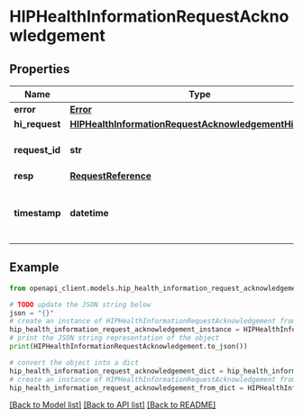 # HIPHealthInformationRequestAcknowledgement


## Properties

Name | Type | Description | Notes
------------ | ------------- | ------------- | -------------
**error** | [**Error**](Error.md) |  | [optional] 
**hi_request** | [**HIPHealthInformationRequestAcknowledgementHiRequest**](HIPHealthInformationRequestAcknowledgementHiRequest.md) |  | [optional] 
**request_id** | **str** | a nonce, unique for each HTTP request | 
**resp** | [**RequestReference**](RequestReference.md) |  | 
**timestamp** | **datetime** | Date time format in UTC, includes miliseconds YYYY-MM-DDThh:mm:ss.vZ | 

## Example

```python
from openapi_client.models.hip_health_information_request_acknowledgement import HIPHealthInformationRequestAcknowledgement

# TODO update the JSON string below
json = "{}"
# create an instance of HIPHealthInformationRequestAcknowledgement from a JSON string
hip_health_information_request_acknowledgement_instance = HIPHealthInformationRequestAcknowledgement.from_json(json)
# print the JSON string representation of the object
print(HIPHealthInformationRequestAcknowledgement.to_json())

# convert the object into a dict
hip_health_information_request_acknowledgement_dict = hip_health_information_request_acknowledgement_instance.to_dict()
# create an instance of HIPHealthInformationRequestAcknowledgement from a dict
hip_health_information_request_acknowledgement_from_dict = HIPHealthInformationRequestAcknowledgement.from_dict(hip_health_information_request_acknowledgement_dict)
```
[[Back to Model list]](../README.md#documentation-for-models) [[Back to API list]](../README.md#documentation-for-api-endpoints) [[Back to README]](../README.md)


